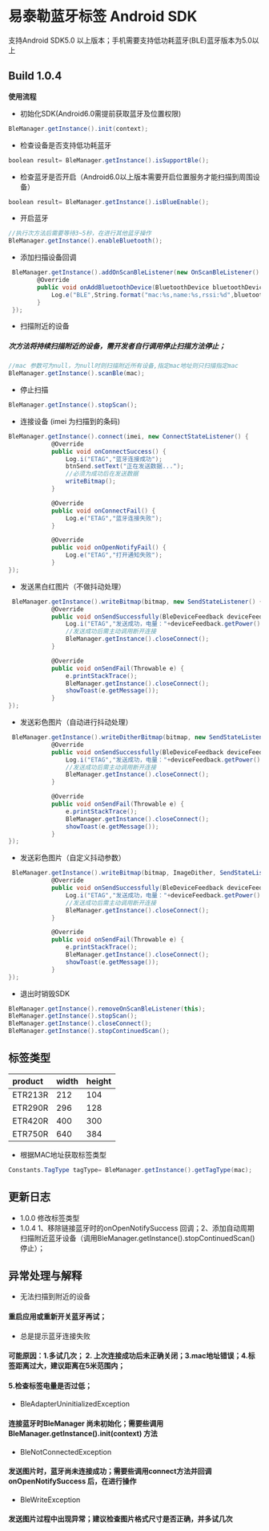 # 易泰勒蓝牙标签 Android SDK
支持Android SDK5.0 以上版本；手机需要支持低功耗蓝牙(BLE)蓝牙版本为5.0以上

## Build 1.0.4

**使用流程**
- 初始化SDK(Android6.0需提前获取蓝牙及位置权限)
```C#
BleManager.getInstance().init(context);
```
- 检查设备是否支持低功耗蓝牙
```C#
boolean result= BleManager.getInstance().isSupportBle();
```
- 检查蓝牙是否开启（Android6.0以上版本需要开启位置服务才能扫描到周围设备）
```C#
boolean result= BleManager.getInstance().isBlueEnable();
```
- 开启蓝牙
```C#
//执行次方法后需要等待3~5秒，在进行其他蓝牙操作
BleManager.getInstance().enableBluetooth();
```
- 添加扫描设备回调
```C#
 BleManager.getInstance().addOnScanBleListener(new OnScanBleListener() {
        @Override
        public void onAddBluetoothDevice(BluetoothDevice bluetoothDevice, int i) {
            Log.e("BLE",String.format("mac:%s,name:%s,rssi:%d",bluetoothDevice.getAddress(),bluetoothDevice.getName(),i));
        }
 });
```
- 扫描附近的设备
##### 次方法将持续扫描附近的设备，需开发者自行调用停止扫描方法停止；
```C#
//mac 参数可为null，为null时则扫描附近所有设备,指定mac地址则只扫描指定mac
BleManager.getInstance().scanBle(mac);
```
- 停止扫描
```C#
BleManager.getInstance().stopScan();
```
- 连接设备 (imei 为扫描到的条码)
```C#
BleManager.getInstance().connect(imei, new ConnectStateListener() {
            @Override
            public void onConnectSuccess() {
                Log.i("ETAG","蓝牙连接成功");
                btnSend.setText("正在发送数据...");
                //必须为成功后在发送数据
                writeBitmap();
            }

            @Override
            public void onConnectFail() {
                Log.e("ETAG","蓝牙连接失败");
            }

            @Override
            public void onOpenNotifyFail() {
                Log.e("ETAG","打开通知失败");
            }
});
```
- 发送黑白红图片（不做抖动处理）
```C#
 BleManager.getInstance().writeBitmap(bitmap, new SendStateListener() {
            @Override
            public void onSendSuccessfully(BleDeviceFeedback deviceFeedback) {
                Log.i("ETAG","发送成功，电量："+deviceFeedback.getPower());
                //发送成功后需主动调用断开连接
                BleManager.getInstance().closeConnect();
            }

            @Override
            public void onSendFail(Throwable e) {
                e.printStackTrace();
                BleManager.getInstance().closeConnect();
                showToast(e.getMessage());
            }
});
```
- 发送彩色图片（自动进行抖动处理）
```C#
 BleManager.getInstance().writeDitherBitmap(bitmap, new SendStateListener() {
            @Override
            public void onSendSuccessfully(BleDeviceFeedback deviceFeedback) {
                Log.i("ETAG","发送成功，电量："+deviceFeedback.getPower());
                //发送成功后需主动调用断开连接
                BleManager.getInstance().closeConnect();
            }

            @Override
            public void onSendFail(Throwable e) {
                e.printStackTrace();
                BleManager.getInstance().closeConnect();
                showToast(e.getMessage());
            }
});
```
- 发送彩色图片（自定义抖动参数）
```C#
 BleManager.getInstance().writeBitmap(bitmap, ImageDither, SendStateListener() {
            @Override
            public void onSendSuccessfully(BleDeviceFeedback deviceFeedback) {
                Log.i("ETAG","发送成功，电量："+deviceFeedback.getPower());
                //发送成功后需主动调用断开连接
                BleManager.getInstance().closeConnect();
            }

            @Override
            public void onSendFail(Throwable e) {
                e.printStackTrace();
                BleManager.getInstance().closeConnect();
                showToast(e.getMessage());
            }
});
```
- 退出时销毁SDK
```C#
BleManager.getInstance().removeOnScanBleListener(this);
BleManager.getInstance().stopScan();
BleManager.getInstance().closeConnect();
BleManager.getInstance().stopContinuedScan();
```

## 标签类型

| product               | width    | height         |
|:----------------------|:---------|:---------------|
| ETR213R               | 212      | 104            |
| ETR290R               | 296      | 128            |
| ETR420R               | 400      | 300            |
| ETR750R               | 640      | 384            |

- 根据MAC地址获取标签类型
```C#
Constants.TagType tagType= BleManager.getInstance().getTagType(mac);
```

## 更新日志
- 1.0.0 修改标签类型
- 1.0.4 1、移除链接蓝牙时的onOpenNotifySuccess 回调；2、添加自动周期扫描附近蓝牙设备（调用BleManager.getInstance().stopContinuedScan() 停止）；

## 异常处理与解释
- 无法扫描到附近的设备
#### 重启应用或重新开关蓝牙再试；
- 总是提示蓝牙连接失败
#### 可能原因：1.多试几次； 2. 上次连接成功后未正确关闭；3.mac地址错误；4.标签距离过大，建议距离在5米范围内；
#### 5.检查标签电量是否过低；

- BleAdapterUninitializedException
#### 连接蓝牙时BleManager 尚未初始化；需要些调用BleManager.getInstance().init(context) 方法
- BleNotConnectedException 
#### 发送图片时，蓝牙尚未连接成功；需要些调用connect方法并回调onOpenNotifySuccess 后，在进行操作
- BleWriteException 
#### 发送图片过程中出现异常；建议检查图片格式尺寸是否正确，并多试几次

